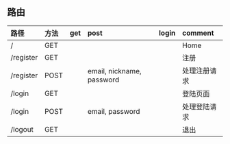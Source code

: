 ## 路由

| 路径      | 方法 | get  | post                      | login | comment      |
| :-------- | :--- | :--- | :------------------------ | :---- | :----------- |
| /         | GET  |      |                           |       | Home         |
| /register | GET  |      |                           |       | 注册         |
| /register | POST |      | email, nickname, password |       | 处理注册请求 |
| /login    | GET  |      |                           |       | 登陆页面     |
| /login    | POST |      | email, password           |       | 处理登陆请求 |
| /logout   | GET  |      |                           |       | 退出         |